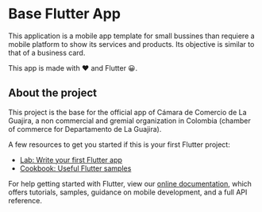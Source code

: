 # Base Flutter App

This application is a mobile app template for small bussines than requiere a mobile platform to show its services and products. Its objective is similar to that of a business card. 

This app is made with ❤️ and Flutter 😀.

## About the project

This project is the base for the official app of Cámara de Comercio de La Guajira, a non commercial and gremial organization in Colombia (chamber of commerce for Departamento de La Guajira).

A few resources to get you started if this is your first Flutter project:

- [Lab: Write your first Flutter app](https://flutter.dev/docs/get-started/codelab)
- [Cookbook: Useful Flutter samples](https://flutter.dev/docs/cookbook)

For help getting started with Flutter, view our
[online documentation](https://flutter.dev/docs), which offers tutorials,
samples, guidance on mobile development, and a full API reference.
